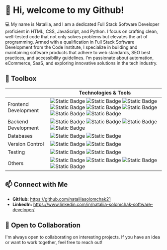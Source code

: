 # 👋 Hi, welcome to my Github!

💻 My name is Nataliia, and I am a dedicated Full Stack Software Developer proficient in HTML, CSS, JavaScript, and Python. I focus on crafting clean, well-tested code that not only solves problems but elevates the art of programming. Armed with a qualification in Full Stack Software Development from the Code Institute, I specialize in building and maintaining software products that adhere to web standards, SEO best practices, and accessibility guidelines. I’m passionate about automation, eCommerce, SaaS, and exploring innovative solutions in the tech industry. 

## 🔧 Toolbox

|              | Technologies & Tools                                                                                                |
|-----------------------|---------------------------------------------------------------------------------------------------------------|
| Frontend Development | ![Static Badge](https://img.shields.io/badge/HTML-red) ![Static Badge](https://img.shields.io/badge/CSS-blue) ![Static Badge](https://img.shields.io/badge/JavaScript-orange) ![Static Badge](https://img.shields.io/badge/React-blue) ![Static Badge](https://img.shields.io/badge/NextJS-black) ![Static Badge](https://img.shields.io/badge/jQuery-plum) ![Static Badge](https://img.shields.io/badge/Bootstrap-brown) ![Static Badge](https://img.shields.io/badge/Tailwind-navy) |
| Backend Development  | ![Static Badge](https://img.shields.io/badge/Python-darkgreen) ![Static Badge](https://img.shields.io/badge/Django-grey) ![Static Badge](https://img.shields.io/badge/Flask-olivegreen) ![Static Badge](https://img.shields.io/badge/Node.js-white)
| Databases            | ![Static Badge](https://img.shields.io/badge/PostgreSQL-purple) ![Static Badge](https://img.shields.io/badge/MongoDB-olive)                                                  |
| Version Control      | ![Static Badge](https://img.shields.io/badge/Git-tomato) ![Static Badge](https://img.shields.io/badge/GitHub-darkviolet)                                                    |
| Testing              | ![Static Badge](https://img.shields.io/badge/Jest-red) ![Static Badge](https://img.shields.io/badge/Postman-brown)                                                       |
| Others               | ![Static Badge](https://img.shields.io/badge/Figma-pink) ![Static Badge](https://img.shields.io/badge/Agile-navy) ![Static Badge](https://img.shields.io/badge/Heroku-orchid) ![Static Badge](https://img.shields.io/badge/Vercel-black)                                                  |

## 📫 Connect with Me

- **GitHub:** https://github.com/nataliiasolomchak21
- **LinkedIn:** https://www.linkedin.com/in/nataliia-solomchak-software-developer/

## 🤝 Open to Collaboration

I'm always open to collaborating on interesting projects. If you have an idea or want to work together, feel free to reach out!
